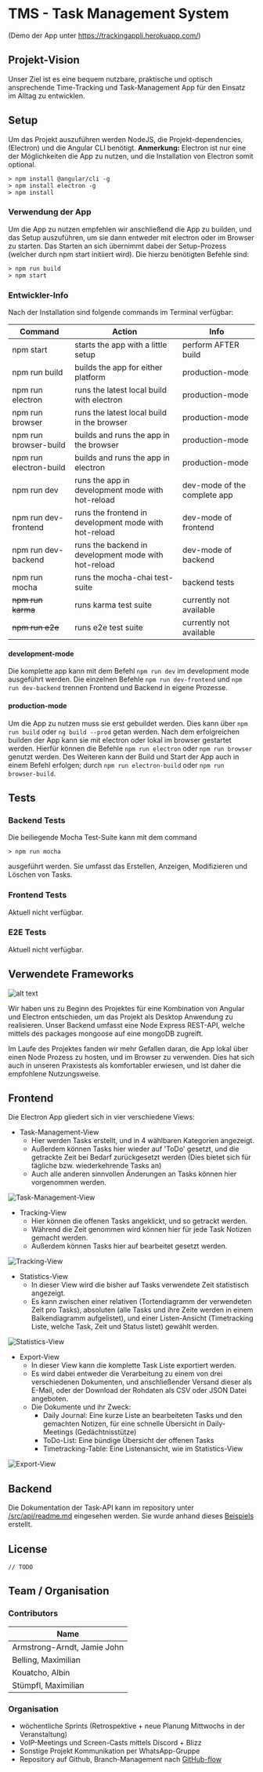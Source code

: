 # TMS - Task Management System
(Demo der App unter https://trackingappli.herokuapp.com/)

## Projekt-Vision

Unser Ziel ist es eine bequem nutzbare, praktische und optisch ansprechende Time-Tracking und Task-Management App für den Einsatz im Alltag zu entwicklen. 

## Setup

Um das Projekt auszuführen werden NodeJS, die Projekt-dependencies, (Electron) und die Angular CLI benötigt.
**Anmerkung:** Electron ist nur eine der Möglichkeiten die App zu nutzen, und die Installation von Electron somit optional.

```shell
> npm install @angular/cli -g
> npm install electron -g
> npm install
```

### Verwendung der App

Um die App zu nutzen empfehlen wir anschließend die App zu builden, und das Setup auszuführen, um sie dann entweder mit electron oder im Browser zu starten.
Das Starten an sich übernimmt dabei der Setup-Prozess (welcher durch npm start initiiert wird).
Die hierzu benötigten Befehle sind:

```shell
> npm run build
> npm start
```

### Entwickler-Info

Nach der Installation sind folgende commands im Terminal verfügbar:

|Command|Action|Info|
|---|---|---|
|npm start|starts the app with a little setup|perform AFTER build|
|npm run build|builds the app for either platform|production-mode|
|npm run electron|runs the latest local build with electron|production-mode|
|npm run browser|runs the latest local build in the browser|production-mode|
|npm run browser-build|builds and runs the app in the browser|production-mode|
|npm run electron-build|builds and runs the app in electron|production-mode|
|npm run dev|runs the app in development mode with hot-reload|dev-mode of the complete app|
|npm run dev-frontend|runs the frontend in development mode with hot-reload|dev-mode of frontend|
|npm run dev-backend|runs the backend in development mode with hot-reload|dev-mode of backend|
|npm run mocha|runs the mocha-chai test-suite|backend tests|
|~~npm run karma~~|runs karma test suite|currently not available|
|~~npm run e2e~~|runs e2e test suite|currently not available|

#### development-mode

Die komplette app kann mit dem Befehl `npm run dev` im development mode ausgeführt werden.
Die einzelnen Befehle `npm run dev-frontend` und `npm run dev-backend` trennen Frontend und Backend in eigene Prozesse.

#### production-mode

Um die App zu nutzen muss sie erst gebuildet werden.
Dies kann über `npm run build` oder `ng build --prod` getan werden.
Nach dem erfolgreichen builden der App kann sie mit electron oder lokal im browser gestartet werden.
Hierfür können die Befehle `npm run electron` oder `npm run browser` genutzt werden.
Des Weiteren kann der Build und Start der App auch in einem Befehl erfolgen; durch `npm run electron-build` oder `npm run browser-build`.

## Tests

### Backend Tests

Die beiliegende Mocha Test-Suite kann mit dem command

```shell
> npm run mocha
```

ausgeführt werden.
Sie umfasst das Erstellen, Anzeigen, Modifizieren und Löschen von Tasks.

### Frontend Tests

Aktuell nicht verfügbar.

### E2E Tests

Aktuell nicht verfügbar.

## Verwendete Frameworks

![alt text](https://cdn.auth0.com/blog/angular2-electron/angular2-electron-logo.png "Angular + Electron")

Wir haben uns zu Beginn des Projektes für eine Kombination von Angular und Electron entschieden, um das Projekt als Desktop Anwendung zu realisieren.
Unser Backend umfasst eine Node Express REST-API, welche mittels des packages mongoose auf eine mongoDB zugreift.

Im Laufe des Projektes fanden wir mehr Gefallen daran, die App lokal über einen Node Prozess zu hosten, und im Browser zu verwenden.
Dies hat sich auch in unseren Praxistests als komfortabler erwiesen, und ist daher die empfohlene Nutzungsweise.

## Frontend

Die Electron App gliedert sich in vier verschiedene Views:

- Task-Management-View
  - Hier werden Tasks erstellt, und in 4 wählbaren Kategorien angezeigt.
  - Außerdem können Tasks hier wieder auf 'ToDo' gesetzt, und die getrackte Zeit bei Bedarf zurückgesetzt werden (Dies bietet sich für tägliche bzw. wiederkehrende Tasks an)
  - Auch alle anderen sinnvollen Änderungen an Tasks können hier vorgenommen werden.

![Task-Management-View](https://gitlab.fbi.h-da.de/istmabell/tms/blob/master/doc/app-screens/tms-01.PNG)

- Tracking-View
  - Hier können die offenen Tasks angeklickt, und so getrackt werden.
  - Während die Zeit genommen wird können hier für jede Task Notizen gemacht werden.
  - Außerdem können Tasks hier auf bearbeitet gesetzt werden.

![Tracking-View](https://gitlab.fbi.h-da.de/istmabell/tms/blob/master/doc/app-screens/tms-02.PNG)

- Statistics-View
  - In dieser View wird die bisher auf Tasks verwendete Zeit statistisch angezeigt.
  - Es kann zwischen einer relativen (Tortendiagramm der verwendeten Zeit pro Tasks), absoluten (alle Tasks und ihre Zeite werden in einem Balkendiagramm aufgelistet), und einer Listen-Ansicht (Timetracking Liste, welche Task, Zeit und Status listet) gewählt werden.

![Statistics-View](https://gitlab.fbi.h-da.de/istmabell/tms/blob/master/doc/app-screens/tms-03.PNG)

- Export-View
  - In dieser View kann die komplette Task Liste exportiert werden. 
  - Es wird dabei entweder die Verarbeitung zu einem von drei verschiedenen Dokumenten, und anschließender Versand dieser als E-Mail, oder der Download der Rohdaten als CSV oder JSON Datei angeboten.
  - Die Dokumente und ihr Zweck:
    - Daily Journal: Eine kurze Liste an bearbeiteten Tasks und den gemachten Notizen, für eine schnelle Übersicht in Daily-Meetings (Gedächtnisstütze)
    - ToDo-List: Eine bündige Übersicht der offenen Tasks
    - Timetracking-Table: Eine Listenansicht, wie im Statistics-View

![Export-View](https://gitlab.fbi.h-da.de/istmabell/tms/blob/master/doc/app-screens/tms-04.PNG)

## Backend

Die Dokumentation der Task-API kann im repository unter [/src/api/readme.md](https://gitlab.fbi.h-da.de/istmabell/tms/blob/master/src/api/readme.md) eingesehen werden.
Sie wurde anhand dieses [Beispiels](https://gist.github.com/iros/3426278) erstellt.

## License

`// TODO`

## Team / Organisation

### Contributors

|Name|
|----|
|Armstrong-Arndt, Jamie John|747594|
|Belling, Maximilian|748078|
|Kouatcho, Albin|743685|
|Stümpfl, Maximilian|740147|

### Organisation

- wöchentliche Sprints (Retrospektive + neue Planung Mittwochs in der Veranstaltung)
- VoIP-Meetings und Screen-Casts mittels Discord + Blizz
- Sonstige Projekt Kommunikation per WhatsApp-Gruppe
- Repository auf Github, Branch-Management nach [GitHub-flow](https://guides.github.com/introduction/flow/)
